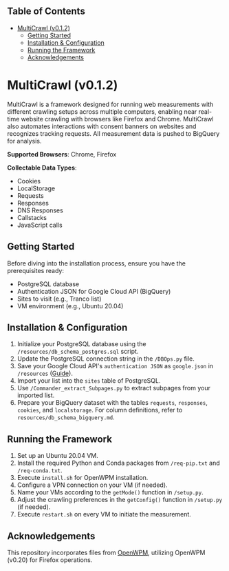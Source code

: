 ## Table of Contents 
- [MultiCrawl (v0.1.2)](#multicrawl-v012)
  - [Getting Started](#getting-started)
  - [Installation \& Configuration](#installation--configuration)
  - [Running the Framework](#running-the-framework)
  - [Acknowledgements](#acknowledgements)

# MultiCrawl (v0.1.2) 

MultiCrawl is a framework designed for running web measurements with different crawling setups across multiple computers, enabling near real-time website crawling with browsers like Firefox and Chrome. MultiCrawl also automates interactions with consent banners on websites and recognizes tracking requests. All measurement data is pushed to BigQuery for analysis.

**Supported Browsers**: Chrome, Firefox

**Collectable Data Types**:
- Cookies
- LocalStorage
- Requests
- Responses
- DNS Responses
- Callstacks
- JavaScript calls

## Getting Started

Before diving into the installation process, ensure you have the prerequisites ready:
- PostgreSQL database
- Authentication JSON for Google Cloud API (BigQuery)
- Sites to visit (e.g., Tranco list)
- VM environment (e.g., Ubuntu 20.04) 

## Installation & Configuration

1. Initialize your PostgreSQL database using the `/resources/db_schema_postgres.sql` script.
2. Update the PostgreSQL connection string in the `/DBOps.py` file.
3. Save your Google Cloud API's `authentication JSON` as `google.json` in `/resources` ([Guide](https://cloud.google.com/docs/authentication/getting-started)).
4. Import your list into the `sites` table of PostgreSQL.
5. Use `/Commander_extract_Subpages.py` to extract subpages from your imported list.
6. Prepare your BigQuery dataset with the tables `requests`, `responses`, `cookies`, and `localstorage`. For column definitions, refer to `resources/db_schema_bigquery.md`.

## Running the Framework

1. Set up an Ubuntu 20.04 VM.
2. Install the required Python and Conda packages from `/req-pip.txt` and `/req-conda.txt`.
3. Execute `install.sh` for OpenWPM installation.
4. Configure a VPN connection on your VM (if needed).
5. Name your VMs according to the `getMode()` function in `/setup.py`.
6. Adjust the crawling preferences in the `getConfig()` function in `/setup.py` (if needed).
7. Execute `restart.sh` on every VM to initiate the measurement.

## Acknowledgements

This repository incorporates files from [OpenWPM](https://github.com/openwpm/OpenWPM), utilizing OpenWPM (v0.20) for Firefox operations.


 